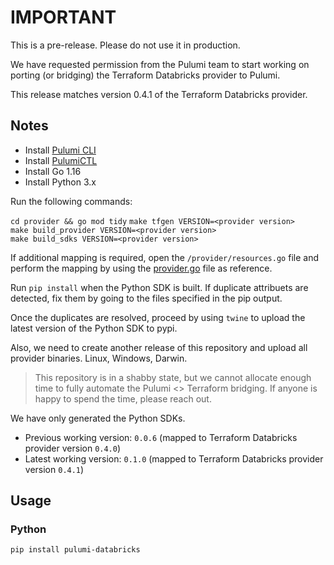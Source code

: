 # IMPORTANT

This is a pre-release. Please do not use it in production.

We have requested permission from the Pulumi team to start working on porting (or bridging) the Terraform Databricks provider to Pulumi.

This release matches version 0.4.1 of the Terraform Databricks provider.

## Notes

* Install [Pulumi CLI](https://www.pulumi.com/docs/get-started/install/)
* Install [PulumiCTL](https://github.com/pulumi/pulumictl)
* Install Go 1.16
* Install Python 3.x

Run the following commands:

`cd provider && go mod tidy`
`make tfgen VERSION=<provider version>`  
`make build_provider VERSION=<provider version>`  
`make build_sdks VERSION=<provider version>`  

If additional mapping is required, open the `/provider/resources.go` file and perform the mapping by using the [provider.go](https://github.com/databrickslabs/terraform-provider-databricks/blob/master/provider/provider.go) file as reference.

Run `pip install` when the Python SDK is built. If duplicate attribuets are detected, fix them by going to the files specified in the pip output.

Once the duplicates are resolved, proceed by using `twine` to upload the latest version of the Python SDK to pypi.

Also, we need to create another release of this repository and upload all provider binaries. Linux, Windows, Darwin.

> This repository is in a shabby state, but we cannot allocate enough time to fully automate the Pulumi <> Terraform bridging. If anyone is happy to spend the time, please reach out.

We have only generated the Python SDKs.

* Previous working version: `0.0.6` (mapped to Terraform Databricks provider version `0.4.0`)  
* Latest working version: `0.1.0` (mapped to Terraform Databricks provider version `0.4.1`)

## Usage

### Python

```shell
pip install pulumi-databricks
```